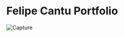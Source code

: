 # Felipe Cantu Portfolio

![Capture](https://user-images.githubusercontent.com/36748934/126052205-324278e1-3f58-4560-bbd4-441628d9a548.PNG)


